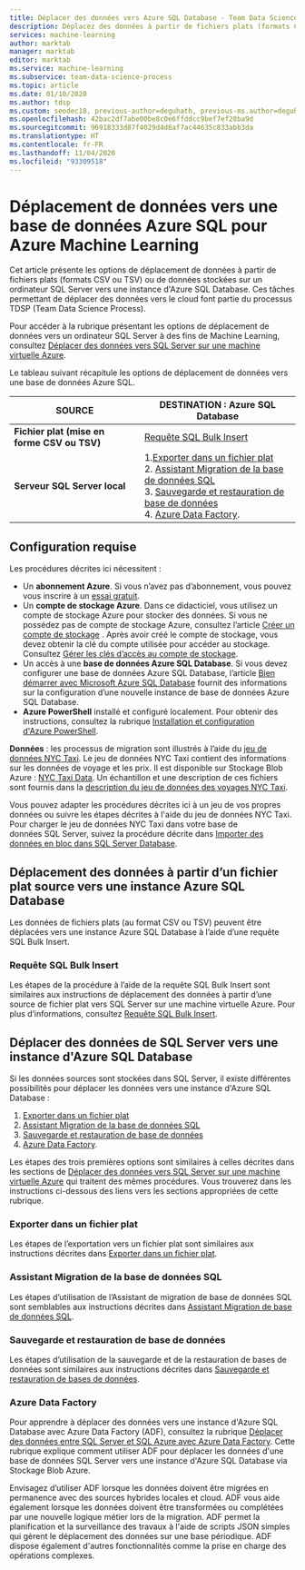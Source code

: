 ```yaml
---
title: Déplacer des données vers Azure SQL Database - Team Data Science Process
description: Déplacez des données à partir de fichiers plats (formats CSV ou TSV) ou de données stockées sur un ordinateur SQL Server vers une instance d'Azure SQL Database.
services: machine-learning
author: marktab
manager: marktab
editor: marktab
ms.service: machine-learning
ms.subservice: team-data-science-process
ms.topic: article
ms.date: 01/10/2020
ms.author: tdsp
ms.custom: seodec18, previous-author=deguhath, previous-ms.author=deguhath
ms.openlocfilehash: 42bac2df7abe00be8c0e6ffddcc9bef7ef28ba9d
ms.sourcegitcommit: 96918333d87f4029d4d6af7ac44635c833abb3da
ms.translationtype: HT
ms.contentlocale: fr-FR
ms.lasthandoff: 11/04/2020
ms.locfileid: "93309518"
---
```

# <a name="move-data-to-an-azure-sql-database-for-azure-machine-learning"></a>Déplacement de données vers une base de données Azure SQL pour Azure Machine Learning

Cet article présente les options de déplacement de données à partir de fichiers plats (formats CSV ou TSV) ou de données stockées sur un ordinateur SQL Server vers une instance d'Azure SQL Database. Ces tâches permettant de déplacer des données vers le cloud font partie du processus TDSP (Team Data Science Process).

Pour accéder à la rubrique présentant les options de déplacement de données vers un ordinateur SQL Server à des fins de Machine Learning, consultez [Déplacer des données vers SQL Server sur une machine virtuelle Azure](move-sql-server-virtual-machine.md).

Le tableau suivant récapitule les options de déplacement de données vers une base de données Azure SQL.

| <b>SOURCE</b> | <b>DESTINATION : Azure SQL Database</b> |
| --- | --- |
| <b>Fichier plat (mise en forme CSV ou TSV)</b> |[Requête SQL Bulk Insert](#bulk-insert-sql-query) |
| <b>Serveur SQL Server local</b> |1.[Exporter dans un fichier plat](#export-flat-file)<br> 2. [Assistant Migration de la base de données SQL](#insert-tables-bcp)<br> 3. [Sauvegarde et restauration de base de données](#db-migration)<br> 4. [Azure Data Factory](#adf). |

## <a name="prerequisites"></a><a name="prereqs"></a>Configuration requise
Les procédures décrites ici nécessitent :

* Un **abonnement Azure**. Si vous n’avez pas d’abonnement, vous pouvez vous inscrire à un [essai gratuit](https://azure.microsoft.com/pricing/free-trial/).
* Un **compte de stockage Azure**. Dans ce didacticiel, vous utilisez un compte de stockage Azure pour stocker des données. Si vous ne possédez pas de compte de stockage Azure, consultez l’article [Créer un compte de stockage](../../storage/common/storage-account-create.md) . Après avoir créé le compte de stockage, vous devez obtenir la clé du compte utilisée pour accéder au stockage. Consultez [Gérer les clés d’accès au compte de stockage](../../storage/common/storage-account-keys-manage.md).
* Un accès à une **base de données Azure SQL Database**. Si vous devez configurer une base de données Azure SQL Database, l’article [Bien démarrer avec Microsoft Azure SQL Database](../../azure-sql/database/single-database-create-quickstart.md) fournit des informations sur la configuration d’une nouvelle instance de base de données Azure SQL Database.
* **Azure PowerShell** installé et configuré localement. Pour obtenir des instructions, consultez la rubrique [Installation et configuration d'Azure PowerShell](/powershell/azure/).

**Données** : les processus de migration sont illustrés à l’aide du [jeu de données NYC Taxi](https://chriswhong.com/open-data/foil_nyc_taxi/). Le jeu de données NYC Taxi contient des informations sur les données de voyage et les prix. Il est disponible sur Stockage Blob Azure : [NYC Taxi Data](https://www.andresmh.com/nyctaxitrips/). Un échantillon et une description de ces fichiers sont fournis dans la [description du jeu de données des voyages NYC Taxi](sql-walkthrough.md#dataset).

Vous pouvez adapter les procédures décrites ici à un jeu de vos propres données ou suivre les étapes décrites à l'aide du jeu de données NYC Taxi. Pour charger le jeu de données NYC Taxi dans votre base de données SQL Server, suivez la procédure décrite dans [Importer des données en bloc dans SQL Server Database](sql-walkthrough.md#dbload).

## <a name="moving-data-from-a-flat-file-source-to-an-azure-sql-database"></a><a name="file-to-azure-sql-database"></a> Déplacement des données à partir d’un fichier plat source vers une instance Azure SQL Database
Les données de fichiers plats (au format CSV ou TSV) peuvent être déplacées vers une instance Azure SQL Database à l’aide d’une requête SQL Bulk Insert.

### <a name="bulk-insert-sql-query"></a><a name="bulk-insert-sql-query"></a> Requête SQL Bulk Insert
Les étapes de la procédure à l’aide de la requête SQL Bulk Insert sont similaires aux instructions de déplacement des données à partir d’une source de fichier plat vers SQL Server sur une machine virtuelle Azure. Pour plus d’informations, consultez [Requête SQL Bulk Insert](move-sql-server-virtual-machine.md#insert-tables-bulkquery).

## <a name="moving-data-from-sql-server-to-an-azure-sql-database"></a><a name="sql-on-prem-to-sazure-sql-database"></a> Déplacer des données de SQL Server vers une instance d'Azure SQL Database
Si les données sources sont stockées dans SQL Server, il existe différentes possibilités pour déplacer les données vers une instance d'Azure SQL Database :

1. [Exporter dans un fichier plat](#export-flat-file)
2. [Assistant Migration de la base de données SQL](#insert-tables-bcp)
3. [Sauvegarde et restauration de base de données](#db-migration)
4. [Azure Data Factory](#adf).

Les étapes des trois premières options sont similaires à celles décrites dans les sections de [Déplacer des données vers SQL Server sur une machine virtuelle Azure](move-sql-server-virtual-machine.md) qui traitent des mêmes procédures. Vous trouverez dans les instructions ci-dessous des liens vers les sections appropriées de cette rubrique.

### <a name="export-to-flat-file"></a><a name="export-flat-file"></a>Exporter dans un fichier plat
Les étapes de l’exportation vers un fichier plat sont similaires aux instructions décrites dans [Exporter dans un fichier plat](move-sql-server-virtual-machine.md#export-flat-file).

### <a name="sql-database-migration-wizard"></a><a name="insert-tables-bcp"></a>Assistant Migration de la base de données SQL
Les étapes d’utilisation de l’Assistant de migration de base de données SQL sont semblables aux instructions décrites dans [Assistant Migration de base de données SQL](move-sql-server-virtual-machine.md#sql-migration).

### <a name="database-back-up-and-restore"></a><a name="db-migration"></a>Sauvegarde et restauration de base de données
Les étapes d’utilisation de la sauvegarde et de la restauration de bases de données sont similaires aux instructions décrites dans [Sauvegarde et restauration de bases de données](move-sql-server-virtual-machine.md#sql-backup).

### <a name="azure-data-factory"></a><a name="adf"></a>Azure Data Factory
Pour apprendre à déplacer des données vers une instance d'Azure SQL Database avec Azure Data Factory (ADF), consultez la rubrique [Déplacer des données entre SQL Server et SQL Azure avec Azure Data Factory](move-sql-azure-adf.md). Cette rubrique explique comment utiliser ADF pour déplacer les données d'une base de données SQL Server vers une instance d'Azure SQL Database via Stockage Blob Azure.

Envisagez d’utiliser ADF lorsque les données doivent être migrées en permanence avec des sources hybrides locales et cloud.  ADF vous aide également lorsque les données doivent être transformées ou complétées par une nouvelle logique métier lors de la migration. ADF permet la planification et la surveillance des travaux à l'aide de scripts JSON simples qui gèrent le déplacement des données sur une base périodique. ADF dispose également d'autres fonctionnalités comme la prise en charge des opérations complexes.